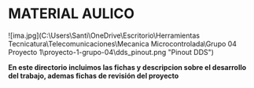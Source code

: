 # MATERIAL AULICO

![ima.jpg](C:\Users\Santi\OneDrive\Escritorio\Herramientas Tecnicatura\Telecomunicaciones\Mecanica Microcontrolada\Grupo 04 Proyecto 1\proyecto-1-grupo-04\dds_pinout.png "Pinout DDS")
 
**En este directorio incluimos las fichas y descripcion sobre el desarrollo del trabajo, ademas fichas de revisión del proyecto** 